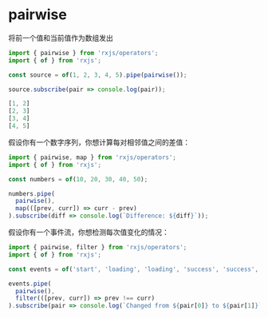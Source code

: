 # pairwise

将前一个值和当前值作为数组发出

```javascript
import { pairwise } from 'rxjs/operators';
import { of } from 'rxjs';

const source = of(1, 2, 3, 4, 5).pipe(pairwise());

source.subscribe(pair => console.log(pair));

[1, 2]
[2, 3]
[3, 4]
[4, 5]
```

假设你有一个数字序列，你想计算每对相邻值之间的差值：

```javascript
import { pairwise, map } from 'rxjs/operators';
import { of } from 'rxjs';

const numbers = of(10, 20, 30, 40, 50);

numbers.pipe(
  pairwise(),
  map(([prev, curr]) => curr - prev)
).subscribe(diff => console.log(`Difference: ${diff}`));

```

假设你有一个事件流，你想检测每次值变化的情况：

```javascript
import { pairwise, filter } from 'rxjs/operators';
import { of } from 'rxjs';

const events = of('start', 'loading', 'loading', 'success', 'success', 'error');

events.pipe(
  pairwise(),
  filter(([prev, curr]) => prev !== curr)
).subscribe(pair => console.log(`Changed from ${pair[0]} to ${pair[1]}`));

```

